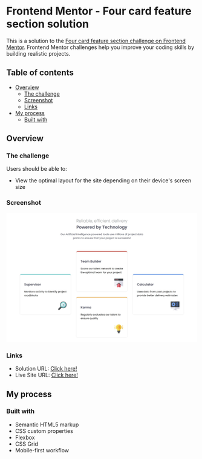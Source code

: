 # Frontend Mentor - Four card feature section solution

This is a solution to the [Four card feature section challenge on Frontend Mentor](https://www.frontendmentor.io/challenges/four-card-feature-section-weK1eFYK). Frontend Mentor challenges help you improve your coding skills by building realistic projects. 

## Table of contents

- [Overview](#overview)
  - [The challenge](#the-challenge)
  - [Screenshot](#screenshot)
  - [Links](#links)
- [My process](#my-process)
  - [Built with](#built-with)


## Overview

### The challenge

Users should be able to:

- View the optimal layout for the site depending on their device's screen size

### Screenshot

![](./screenshot.jpg)

### Links

- Solution URL: [Click here!](https://github.com/ebruukolak/fm-four-card-feature-section/tree/main)
- Live Site URL: [Click here!](https://four-card-features-ebrnl.netlify.app/)

## My process

### Built with

- Semantic HTML5 markup
- CSS custom properties
- Flexbox
- CSS Grid
- Mobile-first workflow
